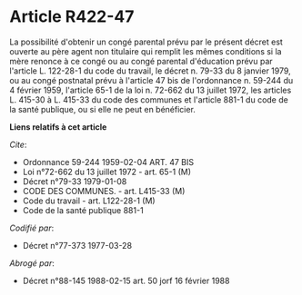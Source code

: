 # Article R422-47

La possibilité d'obtenir un congé parental prévu par le présent décret est ouverte au père agent non titulaire qui remplit
les mêmes conditions si la mère renonce à ce congé ou au congé parental d'éducation prévu par l'article L. 122-28-1 du code
du travail, le décret n. 79-33 du 8 janvier 1979, ou au congé postnatal prévu à l'article 47 bis de l'ordonnance n. 59-244 du
4 février 1959, l'article 65-1 de la loi n. 72-662 du 13 juillet 1972, les articles L. 415-30 à L. 415-33 du code des
communes et l'article 881-1 du code de la santé publique, ou si elle ne peut en bénéficier.

**Liens relatifs à cet article**

_Cite_:

  - Ordonnance 59-244 1959-02-04 ART. 47 BIS
  - Loi n°72-662 du 13 juillet 1972 - art. 65-1 (M)
  - Décret n°79-33 1979-01-08
  - CODE DES COMMUNES. - art. L415-33 (M)
  - Code du travail - art. L122-28-1 (M)
  - Code de la santé publique 881-1

_Codifié par_:

  - Décret n°77-373 1977-03-28

_Abrogé par_:

  - Décret n°88-145 1988-02-15 art. 50 jorf 16 février 1988
